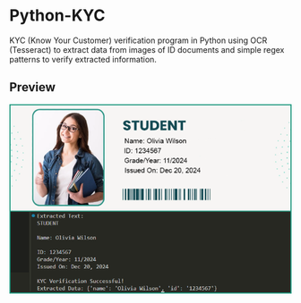 # Python-KYC

KYC (Know Your Customer) verification program in Python using OCR (Tesseract) to extract data from images of ID documents and simple regex patterns to verify extracted information.

## Preview

![alt text](5.png)
